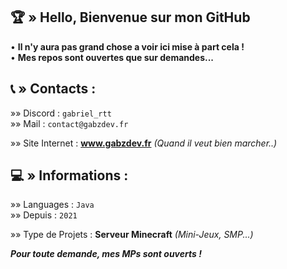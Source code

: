 
## 🏆​ » Hello, Bienvenue sur mon GitHub

• **Il n'y aura pas grand chose a voir ici mise à part cela !**    
• **Mes repos sont ouvertes que sur demandes...**

## 📞​​ » Contacts :

»» Discord : `gabriel_rtt`    
»» Mail : `contact@gabzdev.fr`

»» Site Internet : **www.gabzdev.fr** *(Quand il veut bien marcher..)*

## 💻​​ » Informations :

»» Languages : `Java`  
»» Depuis : `2021`  

»» Type de Projets : **Serveur Minecraft** *(Mini-Jeux, SMP...)*

***Pour toute demande, mes MPs sont ouverts !***

